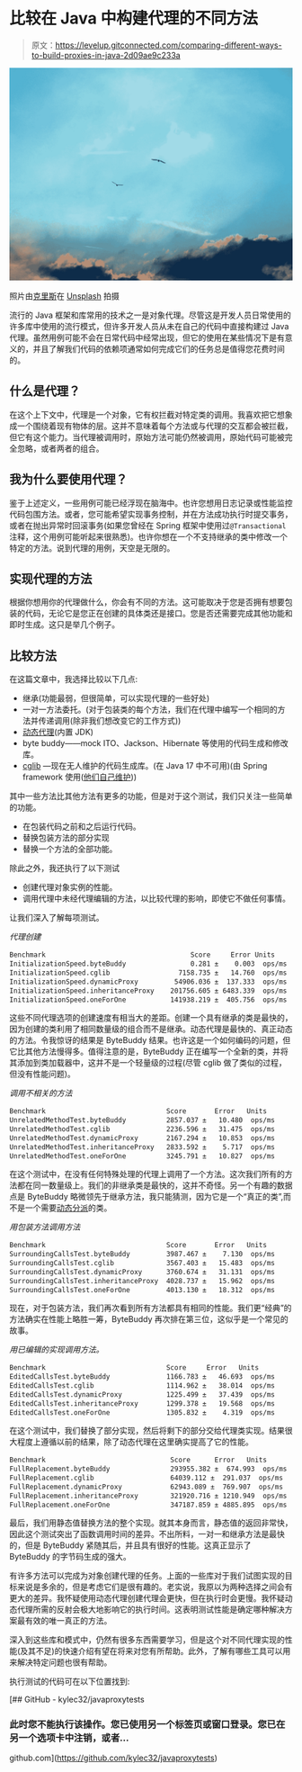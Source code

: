 # 比较在 Java 中构建代理的不同方法

> 原文：<https://levelup.gitconnected.com/comparing-different-ways-to-build-proxies-in-java-2d09ae9c233a>

![](img/9f97ff269da0e5450a42b396c6a54edd.png)

照片由[克里斯](https://unsplash.com/fr/@chris23?utm_source=medium&utm_medium=referral)在 [Unsplash](https://unsplash.com?utm_source=medium&utm_medium=referral) 拍摄

流行的 Java 框架和库常用的技术之一是对象代理。尽管这是开发人员日常使用的许多库中使用的流行模式，但许多开发人员从未在自己的代码中直接构建过 Java 代理。虽然用例可能不会在日常代码中经常出现，但它的使用在某些情况下是有意义的，并且了解我们代码的依赖项通常如何完成它们的任务总是值得您花费时间的。

## 什么是代理？

在这个上下文中，代理是一个对象，它有权拦截对特定类的调用。我喜欢把它想象成一个围绕着现有物体的层。这并不意味着每个方法或与代理的交互都会被拦截，但它有这个能力。当代理被调用时，原始方法可能仍然被调用，原始代码可能被完全忽略，或者两者的组合。

## 我为什么要使用代理？

鉴于上述定义，一些用例可能已经浮现在脑海中。也许您想用日志记录或性能监控代码包围方法。或者，您可能希望实现事务控制，并在方法成功执行时提交事务，或者在抛出异常时回滚事务(如果您曾经在 Spring 框架中使用过`@Transactional`注释，这个用例可能听起来很熟悉)。也许你想在一个不支持继承的类中修改一个特定的方法。说到代理的用例，天空是无限的。

## 实现代理的方法

根据你想用你的代理做什么，你会有不同的方法。这可能取决于您是否拥有想要包装的代码，无论它是您正在创建的具体类还是接口。您是否还需要完成其他功能和即时生成。这只是举几个例子。

## 比较方法

在这篇文章中，我选择比较以下几点:

*   继承(功能最弱，但很简单，可以实现代理的一些好处)
*   一对一方法委托。(对于包装类的每个方法，我们在代理中编写一个相同的方法并传递调用(除非我们想改变它的工作方式))
*   [动态代理](https://www.baeldung.com/java-dynamic-proxies)(内置 JDK)
*   byte buddy——mock ITO、Jackson、Hibernate 等使用的代码生成和修改库。
*   [cglib](https://github.com/cglib/cglib) —现在无人维护的代码生成库。(在 Java 17 中不可用)(由 Spring framework 使用([他们自己维护](https://github.com/spring-projects/spring-framework/tree/main/spring-core/src/main/java/org/springframework/cglib)))

其中一些方法比其他方法有更多的功能，但是对于这个测试，我们只关注一些简单的功能。

*   在包装代码之前和之后运行代码。
*   替换包装方法的部分实现
*   替换一个方法的全部功能。

除此之外，我还执行了以下测试

*   创建代理对象实例的性能。
*   调用代理中未经代理编辑的方法，以比较代理的影响，即使它不做任何事情。

让我们深入了解每项测试。

*代理创建*

```
Benchmark                                    Score     Error Units
InitializationSpeed.byteBuddy                0.281 ±    0.003  ops/ms
InitializationSpeed.cglib                 7158.735 ±   14.760  ops/ms
InitializationSpeed.dynamicProxy         54906.036 ±  137.333  ops/ms
InitializationSpeed.inheritanceProxy    201756.605 ± 6483.339  ops/ms
InitializationSpeed.oneForOne           141938.219 ±  405.756  ops/ms
```

这些不同代理选项的创建速度有相当大的差距。创建一个具有继承的类是最快的，因为创建的类利用了相同数量级的组合而不是继承。动态代理是最快的、真正动态的方法。令我惊讶的结果是 ByteBuddy 结果。也许这是一个如何编码的问题，但它比其他方法慢得多。值得注意的是，ByteBuddy 正在编写一个全新的类，并将其添加到类加载器中，这并不是一个轻量级的过程(尽管 cglib 做了类似的过程，但没有性能问题)。

*调用不相关的方法*

```
Benchmark                              Score       Error   Units
UnrelatedMethodTest.byteBuddy          2857.037 ±   10.480  ops/ms
UnrelatedMethodTest.cglib              2236.596 ±   31.475  ops/ms
UnrelatedMethodTest.dynamicProxy       2167.294 ±   10.853  ops/ms
UnrelatedMethodTest.inheritanceProxy   2833.592 ±    5.717  ops/ms
UnrelatedMethodTest.oneForOne          3245.791 ±   10.827  ops/ms
```

在这个测试中，在没有任何特殊处理的代理上调用了一个方法。这次我们所有的方法都在同一数量级上。我们的非继承类是最快的，这并不奇怪。另一个有趣的数据点是 ByteBuddy 略微领先于继承方法，我只能猜测，因为它是一个“真正的类”,而不是一个需要[动态分派](https://en.wikipedia.org/wiki/Dynamic_dispatch)的类。

*用包装方法调用方法*

```
Benchmark                              Score       Error   Units
SurroundingCallsTest.byteBuddy         3987.467 ±    7.130  ops/ms
SurroundingCallsTest.cglib             3567.403 ±   15.483  ops/ms
SurroundingCallsTest.dynamicProxy      3760.674 ±   31.131  ops/ms
SurroundingCallsTest.inheritanceProxy  4028.737 ±   15.962  ops/ms
SurroundingCallsTest.oneForOne         4013.130 ±   18.312  ops/ms
```

现在，对于包装方法，我们再次看到所有方法都具有相同的性能。我们更“经典”的方法确实在性能上略胜一筹，ByteBuddy 再次排在第三位，这似乎是一个常见的故事。

*用已编辑的实现调用方法。*

```
Benchmark                              Score     Error   Units
EditedCallsTest.byteBuddy              1166.783 ±   46.693  ops/ms
EditedCallsTest.cglib                  1114.962 ±   38.014  ops/ms
EditedCallsTest.dynamicProxy           1225.499 ±   37.439  ops/ms
EditedCallsTest.inheritanceProxy       1299.378 ±   19.568  ops/ms
EditedCallsTest.oneForOne              1305.832 ±    4.319  ops/ms
```

在这个测试中，我们替换了部分实现，然后将剩下的部分交给代理类实现。结果很大程度上遵循以前的结果，除了动态代理在这里确实提高了它的性能。

```
Benchmark                               Score      Error   Units
FullReplacement.byteBuddy               293955.382 ±  674.993  ops/ms
FullReplacement.cglib                   64039.112 ±  291.037  ops/ms
FullReplacement.dynamicProxy            62943.089 ±  769.907  ops/ms
FullReplacement.inheritanceProxy        321920.716 ± 1210.949  ops/ms
FullReplacement.oneForOne               347187.859 ± 4885.895  ops/ms
```

最后，我们用静态值替换方法的整个实现。就其本身而言，静态值的返回非常快，因此这个测试突出了函数调用时间的差异。不出所料，一对一和继承方法是最快的，但是 ByteBuddy 紧随其后，并且具有很好的性能。这真正显示了 ByteBuddy 的字节码生成的强大。

有许多方法可以完成为对象创建代理的任务。上面的一些库对于我们试图实现的目标来说是多余的，但是考虑它们是很有趣的。老实说，我原以为两种选择之间会有更大的差异。我怀疑使用动态代理创建代理会更快，但在执行时会更慢。我怀疑动态代理所需的反射会极大地影响它的执行时间。这表明测试性能是确定哪种解决方案最有效的唯一真正的方法。

深入到这些库和模式中，仍然有很多东西需要学习，但是这个对不同代理实现的性能(及其不足)的快速介绍有望在将来对您有所帮助。此外，了解有哪些工具可以用来解决特定问题也很有帮助。

执行测试的代码可在以下位置找到:

[](https://github.com/kylec32/javaproxytests) [## GitHub - kylec32/javaproxytests

### 此时您不能执行该操作。您已使用另一个标签页或窗口登录。您已在另一个选项卡中注销，或者…

github.com](https://github.com/kylec32/javaproxytests)